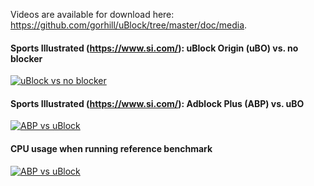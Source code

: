Videos are available for download here: <https://github.com/gorhill/uBlock/tree/master/doc/media>.

#### Sports Illustrated (https://www.si.com/): uBlock Origin (uBO) vs. no blocker

[![uBlock vs no blocker](https://img.youtube.com/vi/1NmQvv7MGbE/0.jpg)](https://www.youtube.com/watch?v=1NmQvv7MGbE)

#### Sports Illustrated (https://www.si.com/): Adblock Plus (ABP) vs. uBO

[![ABP vs uBlock](https://img.youtube.com/vi/SzJr4hmPlgQ/0.jpg)](https://www.youtube.com/watch?v=SzJr4hmPlgQ)

#### CPU usage when running reference benchmark

[![ABP vs uBlock](https://img.youtube.com/vi/X8tGAPYLGtI/0.jpg)](https://www.youtube.com/watch?v=X8tGAPYLGtI)